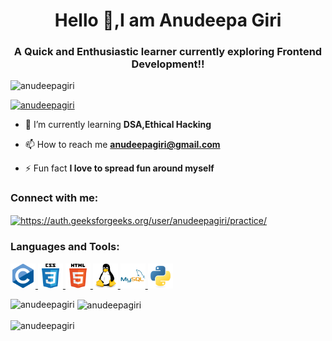 <h1 align="center">Hello 👋,I am Anudeepa Giri</h1>
<h3 align="center">A Quick and Enthusiastic learner currently exploring Frontend Development!!</h3>

<p align="left"> <img src="https://komarev.com/ghpvc/?username=anudeepagiri&label=Profile%20views&color=0e75b6&style=flat" alt="anudeepagiri" /> </p>

<p align="left"> <a href="https://github.com/ryo-ma/github-profile-trophy"><img src="https://github-profile-trophy.vercel.app/?username=anudeepagiri" alt="anudeepagiri" /></a> </p>

- 🌱 I’m currently learning **DSA,Ethical Hacking**

- 📫 How to reach me **anudeepagiri@gmail.com**

- ⚡ Fun fact **I love to spread fun around myself**

<h3 align="left">Connect with me:</h3>
<p align="left">
<a href="https://auth.geeksforgeeks.org/user/https://auth.geeksforgeeks.org/user/anudeepagiri/practice/" target="blank"><img align="center" src="https://raw.githubusercontent.com/rahuldkjain/github-profile-readme-generator/master/src/images/icons/Social/geeks-for-geeks.svg" alt="https://auth.geeksforgeeks.org/user/anudeepagiri/practice/" height="30" width="40" /></a>
</p>

<h3 align="left">Languages and Tools:</h3>
<p align="left"> <a href="https://www.cprogramming.com/" target="_blank" rel="noreferrer"> <img src="https://raw.githubusercontent.com/devicons/devicon/master/icons/c/c-original.svg" alt="c" width="40" height="40"/> </a> <a href="https://www.w3schools.com/css/" target="_blank" rel="noreferrer"> <img src="https://raw.githubusercontent.com/devicons/devicon/master/icons/css3/css3-original-wordmark.svg" alt="css3" width="40" height="40"/> </a> <a href="https://www.w3.org/html/" target="_blank" rel="noreferrer"> <img src="https://raw.githubusercontent.com/devicons/devicon/master/icons/html5/html5-original-wordmark.svg" alt="html5" width="40" height="40"/> </a> <a href="https://www.linux.org/" target="_blank" rel="noreferrer"> <img src="https://raw.githubusercontent.com/devicons/devicon/master/icons/linux/linux-original.svg" alt="linux" width="40" height="40"/> </a> <a href="https://www.mysql.com/" target="_blank" rel="noreferrer"> <img src="https://raw.githubusercontent.com/devicons/devicon/master/icons/mysql/mysql-original-wordmark.svg" alt="mysql" width="40" height="40"/> </a> <a href="https://www.python.org" target="_blank" rel="noreferrer"> <img src="https://raw.githubusercontent.com/devicons/devicon/master/icons/python/python-original.svg" alt="python" width="40" height="40"/> </a> </p>

<p><img align="left" src="https://github-readme-stats.vercel.app/api/top-langs?username=anudeepagiri&show_icons=true&locale=en&layout=compact" alt="anudeepagiri" /></p>

<p>&nbsp;<img align="center" src="https://github-readme-stats.vercel.app/api?username=anudeepagiri&show_icons=true&locale=en" alt="anudeepagiri" /></p>

<p><img align="center" src="https://github-readme-streak-stats.herokuapp.com/?user=anudeepagiri&" alt="anudeepagiri" /></p>
